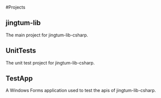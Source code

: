 #Projects

## jingtum-lib
The main project for jingtum-lib-csharp.

## UnitTests
The unit test project for jingtum-lib-csharp.

## TestApp
A Windows Forms application used to test the apis of jingtum-lib-csharp.
